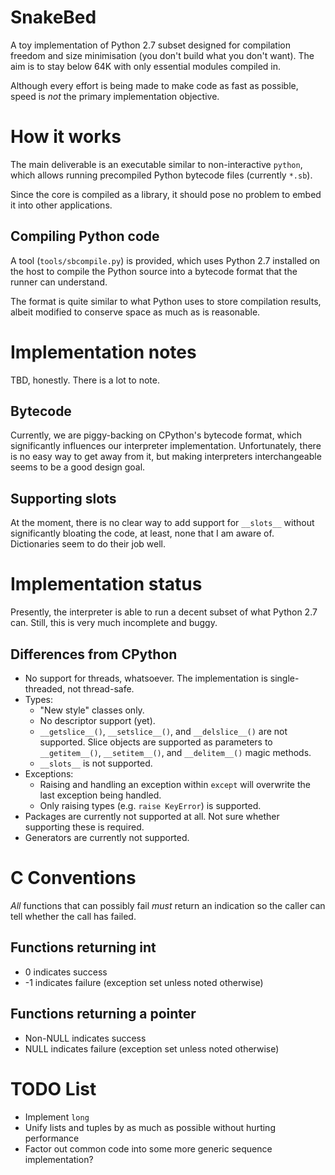 # SnakeBed

A toy implementation of Python 2.7 subset designed for compilation freedom and 
size minimisation (you don't build what you don't want). The aim is to stay below 64K
with only essential modules compiled in.

Although every effort is being made to make code as fast as possible, 
speed is *not* the primary implementation objective.

# How it works

The main deliverable is an executable similar to non-interactive `python`, 
which allows running precompiled Python bytecode files (currently `*.sb`).

Since the core is compiled as a library, it should pose no problem to embed it into other applications.

## Compiling Python code

A tool (`tools/sbcompile.py`) is provided, which uses Python 2.7 installed on the host to compile
the Python source into a bytecode format that the runner can understand.

The format is quite similar to what Python uses to store compilation results, 
albeit modified to conserve space as much as is reasonable.

# Implementation notes

TBD, honestly. There is a lot to note.

## Bytecode

Currently, we are piggy-backing on CPython's bytecode format, which significantly 
influences our interpreter implementation. Unfortunately, there is no easy way 
to get away from it, but making interpreters interchangeable seems to be a good
design goal.

## Supporting __slots__

At the moment, there is no clear way to add support for `__slots__` without significantly 
bloating the code, at least, none that I am aware of. Dictionaries seem to do their job well.

# Implementation status

Presently, the interpreter is able to run a decent subset of what Python 2.7 can. 
Still, this is very much incomplete and buggy.

## Differences from CPython

* No support for threads, whatsoever. The implementation is single-threaded, not thread-safe.
* Types:
  * "New style" classes only.
  * No descriptor support (yet).
  * `__getslice__()`, `__setslice__()`, and `__delslice__()` are not supported. Slice objects are supported as parameters to `__getitem__()`, `__setitem__()`, and `__delitem__()` magic methods.
  * `__slots__` is not supported.
* Exceptions:
  * Raising and handling an exception within `except` will overwrite the last exception being handled.
  * Only raising types (e.g. `raise KeyError`) is supported.
* Packages are currently not supported at all. Not sure whether supporting these is required.
* Generators are currently not supported.

# C Conventions

*All* functions that can possibly fail *must* return an indication so the caller can tell whether the call has failed.

## Functions returning int

* 0 indicates success
* -1 indicates failure (exception set unless noted otherwise)

## Functions returning a pointer

* Non-NULL indicates success
* NULL indicates failure (exception set unless noted otherwise)

# TODO List

* Implement `long`
* Unify lists and tuples by as much as possible without hurting performance
* Factor out common code into some more generic sequence implementation?

